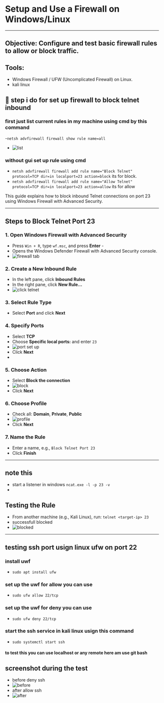 # Setup and Use a Firewall on Windows/Linux
---
##  Objective: Configure and test basic firewall rules to allow or block traffic.

##  Tools: 
-  Windows Firewall / UFW (Uncomplicated Firewall) on Linux.
-  kali linux


## 👣 step i do for set up firewall to block telnet inbound


### first just list current rules in my machine using cmd by this command
-`netsh advfirewall firewall show rule name=all` 
- ![list](images/list%20curreny%20rule%20in%20windows.png)

### without gui set up rule using cmd 
- `netsh advfirewall firewall add rule name="Block Telnet" protocol=TCP dir=in localport=23 action=block` its for block.
-  `netsh advfirewall firewall add rule name="Allow Telnet" protocol=TCP dir=in localport=23 action=allow` its for allow 


This guide explains how to block inbound Telnet connections on port 23 using Windows Firewall with Advanced Security.

---

## Steps to Block Telnet Port 23

### 1. Open Windows Firewall with Advanced Security
- Press `Win + R`, type `wf.msc`, and press **Enter** -
- Opens the Windows Defender Firewall with Advanced Security console.
- ![firewall tab](images/firewall%20first%20page.png)


### 2. Create a New Inbound Rule
- In the left pane, click **Inbound Rules**  
- In the right pane, click **New Rule...**
- ![click telnet](images/click%20inbound.png)

### 3. Select Rule Type
- Select **Port** and click **Next**


### 4. Specify Ports
- Select **TCP**  
- Choose **Specific local ports:** and enter `23`
- ![port set up](images/add%20rule.png)
- Click **Next**
- 

### 5. Choose Action
- Select **Block the connection**
- ![block](images/block%20telnet.png)  
- Click **Next**

### 6. Choose Profile
- Check all: **Domain**, **Private**, **Public**
- ![profile](images/profile.png)  
- Click **Next**

### 7. Name the Rule
- Enter a name, e.g., `Block Telnet Port 23`  
- Click **Finish**

---
## note this 
- start a listener in windows  `ncat.exe -l -p 23 -v`
- 


## Testing the Rule

- From another machine (e.g., Kali Linux), run: `telnet <target-ip> 23`
- successfull blocked
- ![blocked](images/telnet.png)

---
## testing ssh port usign linux ufw on port 22

### install uwf 
- `sudo apt install ufw`
### set up the uwf for allow you can use 
- `sudo ufw allow 22/tcp`
### set up the uwf for deny you can use
- `sudo ufw deny 22/tcp`
### start the ssh service in kali linux usign this command
- `sudo systemctl start ssh`

#### to test this you can use localhost or any remote here am use git bash
## screenshot during the test
- before deny ssh
- ![before](images/before%20beny%20ssh.png)
- after allow ssh
- ![after](images/after%20allow%20ssh.png)
